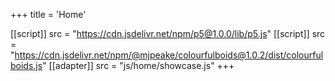 +++
title = 'Home'

[[script]]
  src = "https://cdn.jsdelivr.net/npm/p5@1.0.0/lib/p5.js"
[[script]]
  src = "https://cdn.jsdelivr.net/npm/@mjpeake/colourfulboids@1.0.2/dist/colourfulboids.js"
[[adapter]]
  src = "js/home/showcase.js"
+++
